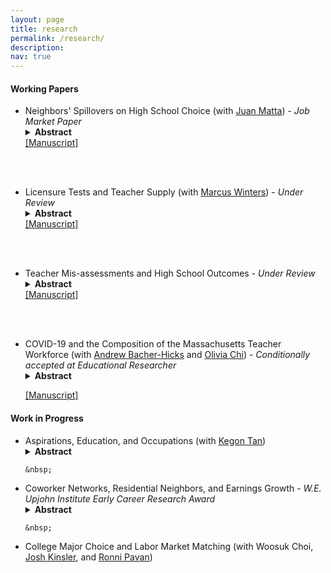 ```yaml
---
layout: page
title: research
permalink: /research/
description: 
nav: true
---
```


#### Working Papers
<ul>

<li> Neighbors' Spillovers on High School Choice (with <a href="https://jjmatta.notion.site" target="_blank">Juan Matta</a>) - <em> Job Market Paper </em> </li>
<details>
<summary><b>Abstract</b></summary>

Do neighbors affect each others’ schooling choices? We exploit oversubscription lotteries in Chile’s centralized school admission system to identify the effect of close neighbors on application and enrollment decisions. A student is 7-10% more likely to rank a high school as their first preference and to attend that school if their closest neighbor attended it the prior year. These effects are stronger among applicant-neighbor pairs with lower education, college expectations, and prior academic achievement, measured by previous scores in national standardized tests. Lower-achieving applicants are more likely to follow neighbors to schools with better attributes when their closest neighbor’s test scores are higher. Our findings suggest the existence of frictions that prevent some families from learning about all available schools. Targeted policies aimed at increasing information to disadvantaged families have the potential to alleviate these frictions and generate significant multiplier effects.
  	
</details>
<a href="{{ site.baseurl }}/assets/pdf/neighbors_SAE.pdf" target="_blank">[Manuscript]</a>


<br>	&nbsp;


<li> Licensure Tests and Teacher Supply (with <a href="https://sites.bu.edu/marcuswinters/" target="_blank">Marcus Winters</a>) - <em> Under Review </em> </li> 
<details>
<summary><b>Abstract</b></summary>

Public school administrators struggle to staff classrooms with qualified teachers, especially within shortage areas such as STEM. Applying a regression discontinuity design to administrative data from Connecticut, we provide causal evidence that licensure test requirements reduce the supply of eligible teachers by deterring candidates who fail their first attempt. The effect is especially large for those seeking an endorsement to teach STEM subjects. The deterrent effect grows substantially larger for scores further away from the passing threshold. Consistent with findings from other states, licensure test scores are only modestly correlated with a teacher’s later value-added contribution to student test scores.

</details>
<a href="{{ site.baseurl }}/assets/pdf/Praxis_Manuscript.pdf" target="_blank">[Manuscript]</a>


<br>	&nbsp;


<li> Teacher Mis-assessments and High School Outcomes - <em> Under Review </em> </li> 
<details>
<summary><b>Abstract</b></summary>

Does mis-assessment by teachers on subjective evaluations matter for students’ educational outcomes? I employ administrative data from North Carolina that contain standardized test scores and teacher assessments for each ninth-grade student to examine whether exposure to a teacher whose judgments differ systematically from students’ achievement levels impacts student outcomes. Exposure to teachers who are more likely to overassess students, relative to what test scores signal, increases GPA and college expectations for girls and non-white students. In terms of SAT scores, I find increases for blacks and Hispanics but decreases for Asian students.
  	
</details>
<a href="{{ site.baseurl }}/assets/pdf/Manuscript.pdf" target="_blank">[Manuscript]</a>


<br>	&nbsp;


<li> COVID-19 and the Composition of the Massachusetts Teacher Workforce (with <a href="https://www.andrewbacherhicks.com/home" target="_blank">Andrew Bacher-Hicks</a> and <a href="https://www.oliviachi.com" target="_blank">Olivia Chi</a>) - <em> Conditionally accepted at Educational Researcher </em> </li>
<details>
<summary><b>Abstract</b></summary>

The unprecedented challenges of teaching during COVID-19 prompted fears of a mass exodus from the profession. We examine the extent to which these fears were realized using administrative records of Massachusetts teachers between 2015-16 and 2021-22. Relative to pre-pandemic levels, average turnover rates were similar going into the fall of 2020 but increased by 17 percent (from 15.0 to 17.5) going into the fall of 2021. The fall 2021 increases were particularly high among newly hired teachers (31 percent increase), but were lower among Black and Hispanic/Latinx teachers (5 percent increases among both groups). Gaps in turnover rates between schools serving higher and lower concentrations of economically disadvantaged students narrowed during the first 18 months of the pandemic. The same holds true for gaps in turnover between schools serving higher and lower shares of Black and Hispanic/Latinx students. Together, these findings highlight important differences in teachers’ responses to the pandemic across subgroups, as well as the need to improve early-career retention to ensure long-term stability within the teacher workforce.
  	
</details>

<a href="{{ site.baseurl }}/assets/pdf/covid_WP.pdf" target="_blank">[Manuscript]</a>

</ul>


#### Work in Progress
<ul>
<li> Aspirations, Education, and Occupations (with <a href="https://sites.google.com/site/kegontantk/" target="_blank">Kegon Tan</a>) </li> 

<details>
<summary><b>Abstract</b></summary>

It is well documented that children often “inherit” their parents’ occupations. This paper studies the role of early occupational aspirations in determining later life outcomes, a potentially important channel for intergenerational correlations in occupations. Using the Wisconsin Longitudinal Study, we estimate a lifecycle model of college choice and occupation choice to quantify the effect of aspirations on education and wages. We find that aspirations have a sizeable impact on educational attainment and wages, even conditional on latent skills that we recover from the choice model. We also simulate the importance of family background conditional on skills through the strong correlation between family background and aspirations. Our findings suggest that aspirations may be valuable for reducing intergenerational inequality.  	
</details>


	&nbsp;


<li> Coworker Networks, Residential Neighbors, and Earnings Growth - <em> W.E. Upjohn Institute Early Career Research Award </em> </li> 

<details>
<summary><b>Abstract</b></summary>

I study the relevance of former coworkers and neighbors to explain job mobility and earnings growth patterns for workers in the United States. Using matched employer-employee data from the Longitudinal Employer-Household Dynamics I construct individual-level proxies of new job opportunities available to workers using the number of new hires in firms where previous coworkers and close neighbors work. I extend the empirical framework of Caldwell and Harmon (2019) to isolate the effect of individual-level networks from other determinants of job mobility. I merge these records to multiple rounds of the American Community Survey to investigate heterogeneity across occupations and college majors.
</details>


	&nbsp;


<li> College Major Choice and Labor Market Matching (with Woosuk Choi, <a href="https://sites.google.com/view/josh-kinsler/" target="_blank">Josh Kinsler</a>, and <a href="https://sites.google.com/site/ronnipavan" target="_blank">Ronni Pavan</a>) </li> 

</ul>

